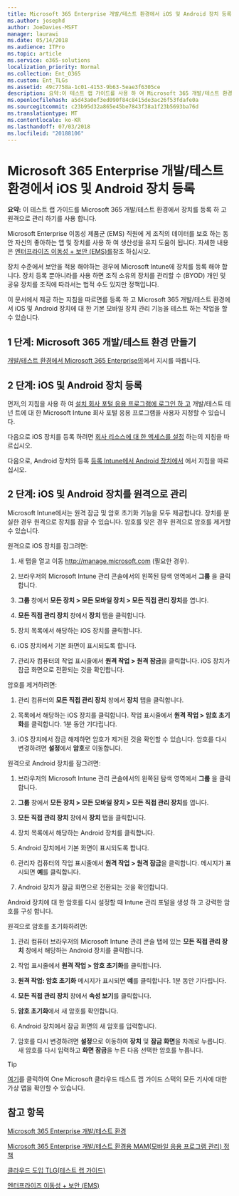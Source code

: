 ```yaml
---
title: Microsoft 365 Enterprise 개발/테스트 환경에서 iOS 및 Android 장치 등록
ms.author: josephd
author: JoeDavies-MSFT
manager: laurawi
ms.date: 05/14/2018
ms.audience: ITPro
ms.topic: article
ms.service: o365-solutions
localization_priority: Normal
ms.collection: Ent_O365
ms.custom: Ent_TLGs
ms.assetid: 49c7758a-1c01-4153-9b63-5eae3f6305ce
description: 요약:이 테스트 랩 가이드를 사용 하 여 Microsoft 365 개발/테스트 환경에서 장치를 등록 하 고 원격으로 관리 하기를.
ms.openlocfilehash: a5d43a0ef3ed090f84c8415de3ac26f53fdafe0a
ms.sourcegitcommit: c23b95d32a865e45be7843f38a1f23b5693ba76d
ms.translationtype: MT
ms.contentlocale: ko-KR
ms.lasthandoff: 07/03/2018
ms.locfileid: "20188106"
---
```

# <a name="enroll-ios-and-android-devices-in-your-microsoft-365-enterprise-devtest-environment"></a>Microsoft 365 Enterprise 개발/테스트 환경에서 iOS 및 Android 장치 등록

 **요약:** 이 테스트 랩 가이드를 Microsoft 365 개발/테스트 환경에서 장치를 등록 하 고 원격으로 관리 하기를 사용 합니다.
  
Microsoft Enterprise 이동성 제품군 (EMS) 직원에 게 조직의 데이터를 보호 하는 동안 자신의 좋아하는 앱 및 장치를 사용 하 여 생산성을 유지 도움이 됩니다. 자세한 내용은 [엔터프라이즈 이동성 + 보안 (EMS)를](https://www.microsoft.com/cloud-platform/enterprise-mobility-security)참조 하십시오.
  
장치 수준에서 보안을 적용 해야하는 경우에 Microsoft Intune에 장치를 등록 해야 합니다. 장치 등록 뿐아니라를 사용 하면 조직 소유의 장치를 관리할 수 (BYOD) 개인 및 공유 장치를 조직에 따라서는 법적 수도 있지만 정책입니다.
  
이 문서에서 제공 하는 지침을 따르면를 등록 하 고 Microsoft 365 개발/테스트 환경에서 iOS 및 Android 장치에 대 한 기본 모바일 장치 관리 기능을 테스트 하는 작업을 할 수 있습니다.
  
## <a name="phase-1-create-your-microsoft-365-devtest-environment"></a>1 단계: Microsoft 365 개발/테스트 환경 만들기

[개발/테스트 환경에서 Microsoft 365 Enterprise의](the-microsoft-365-enterprise-dev-test-environment.md)에서 지시를 따릅니다.
  
## <a name="phase-2-enroll-your-ios-and-android-devices"></a>2 단계: iOS 및 Android 장치 등록

먼저,의 지침을 사용 하 여 [설치 회사 포털 응용 프로그램에 로그인 하 고](https://docs.microsoft.com/intune-user-help/install-and-sign-in-to-the-intune-company-portal-app-ios) 개발/테스트 테 넌 트에 대 한 Microsoft Intune 회사 포털 응용 프로그램을 사용자 지정할 수 있습니다.

다음으로 iOS 장치를 등록 하려면 [회사 리소스에 대 한 액세스를 설정](https://docs.microsoft.com/intune-user-help/enroll-your-device-in-intune-ios) 하는의 지침을 따르십시오.

다음으로, Android 장치와 등록 [등록 Intune에서 Android 장치에서](https://docs.microsoft.com/intune-user-help/enroll-your-device-in-intune-android) 에서 지침을 따르십시오.

## <a name="phase-2-manage-your-ios-and-android-devices-remotely"></a>2 단계: iOS 및 Android 장치를 원격으로 관리

Microsoft Intune에서는 원격 잠금 및 암호 초기화 기능을 모두 제공합니다. 장치를 분실한 경우 원격으로 장치를 잠글 수 있습니다. 암호를 잊은 경우 원격으로 암호를 제거할 수 있습니다.
  
원격으로 iOS 장치를 잠그려면:
  
1.  새 탭을 열고 이동 http://manage.microsoft.com (필요한 경우). 

2.  브라우저의 Microsoft Intune 관리 콘솔에서의 왼쪽된 탐색 영역에서 **그룹** 을 클릭 합니다.

3. **그룹** 창에서 **모든 장치 > 모든 모바일 장치 > 모든 직접 관리 장치**를 엽니다.
    
4. **모든 직접 관리 장치** 창에서 **장치** 탭을 클릭합니다.
    
5. 장치 목록에서 해당하는 iOS 장치를 클릭합니다.  
    
6. iOS 장치에서 기본 화면이 표시되도록 합니다.  
    
7. 관리자 컴퓨터의 작업 표시줄에서 **원격 작업 > 원격 잠금**을 클릭합니다. iOS 장치가 잠금 화면으로 전환되는 것을 확인합니다.
    
암호를 제거하려면:
  
1. 관리 컴퓨터의 **모든 직접 관리 장치** 창에서 **장치** 탭을 클릭합니다.
    
2. 목록에서 해당하는 iOS 장치를 클릭합니다. 작업 표시줄에서 **원격 작업 > 암호 초기화**를 클릭합니다. 1분 동안 기다립니다.
    
3. iOS 장치에서 잠금 해제하면 암호가 제거된 것을 확인할 수 있습니다. 암호를 다시 변경하려면 **설정**에서 **암호**로 이동합니다.
    
원격으로 Android 장치를 잠그려면:
  
1. 브라우저의 Microsoft Intune 관리 콘솔에서의 왼쪽된 탐색 영역에서 **그룹** 을 클릭 합니다.
    
2. **그룹** 창에서 **모든 장치 > 모든 모바일 장치 > 모든 직접 관리 장치**를 엽니다.
    
3. **모든 직접 관리 장치** 창에서 **장치** 탭을 클릭합니다.
    
4. 장치 목록에서 해당하는 Android 장치를 클릭합니다.  
    
5. Android 장치에서 기본 화면이 표시되도록 합니다.  
    
6. 관리자 컴퓨터의 작업 표시줄에서 **원격 작업 > 원격 잠금**을 클릭합니다. 메시지가 표시되면 **예**를 클릭합니다.
    
7. Android 장치가 잠금 화면으로 전환되는 것을 확인합니다.
    
Android 장치에 대 한 암호를 다시 설정할 때 Intune 관리 포털을 생성 하 고 강력한 암호를 구성 합니다.
  
원격으로 암호를 초기화하려면:
  
1. 관리 컴퓨터 브라우저의 Microsoft Intune 관리 콘솔 탭에 있는 **모든 직접 관리 장치** 창에서 해당하는 Android 장치를 클릭합니다.
    
2. 작업 표시줄에서 **원격 작업 > 암호 초기화**를 클릭합니다.
    
3. **원격 작업: 암호 초기화** 메시지가 표시되면 **예**를 클릭합니다. 1분 동안 기다립니다.
    
4. **모든 직접 관리 장치** 창에서 **속성 보기**를 클릭합니다.
    
5. **암호 초기화**에서 새 암호를 확인합니다.
    
6. Android 장치에서 잠금 화면의 새 암호를 입력합니다.  
    
7. 암호를 다시 변경하려면 **설정**으로 이동하여 **장치** 및 **잠금 화면**을 차례로 누릅니다. 새 암호를 다시 입력하고 **화면 잠금**을 누른 다음 선택한 암호를 누릅니다.
    

> [!TIP]
> [여기](http://aka.ms/catlgstack)를 클릭하여 One Microsoft 클라우드 테스트 랩 가이드 스택의 모든 기사에 대한 가상 맵을 확인할 수 있습니다.
  
## <a name="see-also"></a>참고 항목

[Microsoft 365 Enterprise 개발/테스트 환경](the-microsoft-365-enterprise-dev-test-environment.md)
  
[Microsoft 365 Enterprise 개발/테스트 환경용 MAM(모바일 응용 프로그램 관리) 정책](mam-policies-for-your-microsoft-365-enterprise-dev-test-environment.md)
  
[클라우드 도입 TLG(테스트 랩 가이드)](cloud-adoption-test-lab-guides-tlgs.md)

[엔터프라이즈 이동성 + 보안 (EMS)](https://www.microsoft.com/cloud-platform/enterprise-mobility-security)


